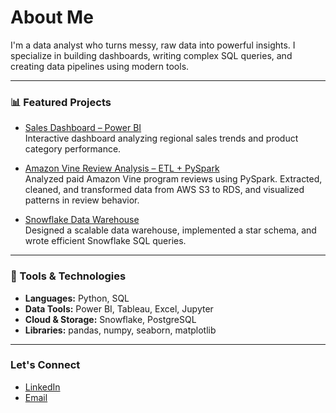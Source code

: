 # About Me

I'm a data analyst who turns messy, raw data into powerful insights. I specialize in building dashboards, writing complex SQL queries, and creating data pipelines using modern tools.

---

### 📊 Featured Projects

* [Sales Dashboard – Power BI](https://github.com/HusamQ/sales-performance-dashboard-pbi.git)  
Interactive dashboard analyzing regional sales trends and product category performance.

* [Amazon Vine Review Analysis – ETL + PySpark](https://github.com/HusamQ/Amazon_Vine_Analysis.git)  
 Analyzed paid Amazon Vine program reviews using PySpark. Extracted, cleaned, and transformed data from AWS S3 to RDS, and visualized patterns in review behavior.

* [Snowflake Data Warehouse](https://github.com/HusamQ/snowflake-sales-performance.git)  
Designed a scalable data warehouse, implemented a star schema, and wrote efficient Snowflake SQL queries.

---

### 🧰 Tools & Technologies
- **Languages:** Python, SQL
- **Data Tools:** Power BI, Tableau, Excel, Jupyter
- **Cloud & Storage:** Snowflake, PostgreSQL
- **Libraries:** pandas, numpy, seaborn, matplotlib

---

### Let's Connect
- [LinkedIn](https://linkedin.com/in/husamqarawi)
- [Email](husamtq@gmail.com)
